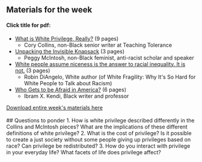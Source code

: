 
## Materials for the week
#### Click title for pdf:

- <a href="week1/what-is-white-privilege.pdf">What is White Privilege, Really?</a> (9 pages)
  - Cory Collins, non-Black senior writer at Teaching Tolerance
- <a href="week1/invisible-knapsack-1989.pdf">Unpacking the Invisible Knapsack</a> (3 pages)
  - Peggy McIntosh, non-Black feminist, anti-racist scholar and speaker
- <a href="week1/is-niceness-the-answer?.pdf">White people assume niceness is the answer to racial inequality. It is not.</a> (3 pages)
  - Robin DiAngelo, White author (of White Fragility: Why It's So Hard for White People to Talk about Racism)
- <a href="week1/who-gets-to-be-afraid-in-America.pdf">Who Gets to be Afraid in America?</a> (6 pages)
  - Ibram X. Kendi, Black writer and professor

<div><a href="week1/week1-race_and_privilege.zip">Download entire week's materials here</a></div>
<br>
## Questions to ponder
1. How is white privilege described differently in the Collins and McIntosh pieces? What are the implications of these different definitions of white privilege?
2. What is the cost of privilege? Is it possible to create a just society without some people giving up privileges based on race? Can privilege be redistributed?
3. How do you interact with privilege in your everyday life? What facets of life does privilege affect?

